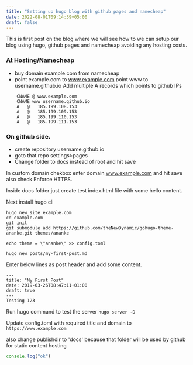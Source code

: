 ```yaml
---
title: "Setting up hugo blog with github pages and namecheap"
date: 2022-08-01T09:14:39+05:00
draft: false
---
```


This is first post on the blog where we will see how to we can setup our blog using hugo, github pages and namecheap avoiding any hosting costs.

### At Hosting/Namecheap
- buy domain example.com from namecheap
- point example.com to www.example.com
point www to username.github.io
Add multiple A records which points to github IPs
```
    CNAME @ www.example.com
    CNAME www username.github.io
    A   @   185.199.108.153
    A   @   185.199.109.153
    A   @   185.199.110.153
    A   @   185.199.111.153

```
### On github side.
- create repository username.github.io
- goto that repo settings>pages
- Change folder to docs instead of root and hit save

In custom domain chekbox enter domain www.example.com and hit save
also check Enforce HTTPS.

Inside docs folder just create test index.html file with some hello content.

Next install hugo cli
```
hugo new site example.com
cd example.com
git init
git submodule add https://github.com/theNewDynamic/gohugo-theme-ananke.git themes/ananke

echo theme = \"ananke\" >> config.toml

hugo new posts/my-first-post.md

```
Enter below lines as post header and add some content.

```
---
title: "My First Post"
date: 2019-03-26T08:47:11+01:00
draft: true
---
Testing 123

```
Run hugo command to test the server
`hugo server -D`

Update config.toml with required title and domain to `https://www.example.com`

also change publishdir to 'docs' because that folder will be used by github for static content hosting


```javascript
console.log("ok")
```
